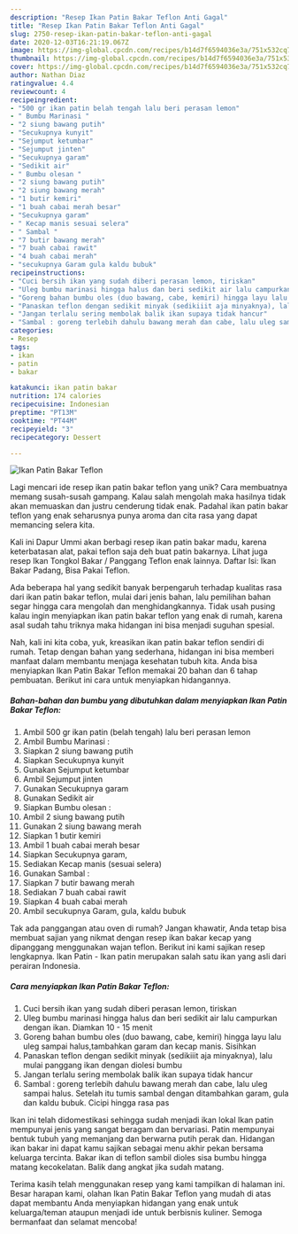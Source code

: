 ```yaml
---
description: "Resep Ikan Patin Bakar Teflon Anti Gagal"
title: "Resep Ikan Patin Bakar Teflon Anti Gagal"
slug: 2750-resep-ikan-patin-bakar-teflon-anti-gagal
date: 2020-12-03T16:21:19.067Z
image: https://img-global.cpcdn.com/recipes/b14d7f6594036e3a/751x532cq70/ikan-patin-bakar-teflon-foto-resep-utama.jpg
thumbnail: https://img-global.cpcdn.com/recipes/b14d7f6594036e3a/751x532cq70/ikan-patin-bakar-teflon-foto-resep-utama.jpg
cover: https://img-global.cpcdn.com/recipes/b14d7f6594036e3a/751x532cq70/ikan-patin-bakar-teflon-foto-resep-utama.jpg
author: Nathan Diaz
ratingvalue: 4.4
reviewcount: 4
recipeingredient:
- "500 gr ikan patin belah tengah lalu beri perasan lemon"
- " Bumbu Marinasi "
- "2 siung bawang putih"
- "Secukupnya kunyit"
- "Sejumput ketumbar"
- "Sejumput jinten"
- "Secukupnya garam"
- "Sedikit air"
- " Bumbu olesan "
- "2 siung bawang putih"
- "2 siung bawang merah"
- "1 butir kemiri"
- "1 buah cabai merah besar"
- "Secukupnya garam"
- " Kecap manis sesuai selera"
- " Sambal "
- "7 butir bawang merah"
- "7 buah cabai rawit"
- "4 buah cabai merah"
- "secukupnya Garam gula kaldu bubuk"
recipeinstructions:
- "Cuci bersih ikan yang sudah diberi perasan lemon, tiriskan"
- "Uleg bumbu marinasi hingga halus dan beri sedikit air lalu campurkan dengan ikan. Diamkan 10 - 15 menit"
- "Goreng bahan bumbu oles (duo bawang, cabe, kemiri) hingga layu lalu uleg sampai halus,tambahkan garam dan kecap manis. Sisihkan"
- "Panaskan teflon dengan sedikit minyak (sedikiiit aja minyaknya), lalu mulai panggang ikan dengan diolesi bumbu"
- "Jangan terlalu sering membolak balik ikan supaya tidak hancur"
- "Sambal : goreng terlebih dahulu bawang merah dan cabe, lalu uleg sampai halus. Setelah itu tumis sambal dengan ditambahkan garam, gula dan kaldu bubuk. Cicipi hingga rasa pas"
categories:
- Resep
tags:
- ikan
- patin
- bakar

katakunci: ikan patin bakar 
nutrition: 174 calories
recipecuisine: Indonesian
preptime: "PT13M"
cooktime: "PT44M"
recipeyield: "3"
recipecategory: Dessert

---
```



![Ikan Patin Bakar Teflon](https://img-global.cpcdn.com/recipes/b14d7f6594036e3a/751x532cq70/ikan-patin-bakar-teflon-foto-resep-utama.jpg)

Lagi mencari ide resep ikan patin bakar teflon yang unik? Cara membuatnya memang susah-susah gampang. Kalau salah mengolah maka hasilnya tidak akan memuaskan dan justru cenderung tidak enak. Padahal ikan patin bakar teflon yang enak seharusnya punya aroma dan cita rasa yang dapat memancing selera kita.

Kali ini Dapur Ummi akan berbagi resep ikan patin bakar madu, karena keterbatasan alat, pakai teflon saja deh buat patin bakarnya. Lihat juga resep Ikan Tongkol Bakar / Panggang Teflon enak lainnya. Daftar Isi: Ikan Bakar Padang, Bisa Pakai Teflon.

Ada beberapa hal yang sedikit banyak berpengaruh terhadap kualitas rasa dari ikan patin bakar teflon, mulai dari jenis bahan, lalu pemilihan bahan segar hingga cara mengolah dan menghidangkannya. Tidak usah pusing kalau ingin menyiapkan ikan patin bakar teflon yang enak di rumah, karena asal sudah tahu triknya maka hidangan ini bisa menjadi suguhan spesial.


Nah, kali ini kita coba, yuk, kreasikan ikan patin bakar teflon sendiri di rumah. Tetap dengan bahan yang sederhana, hidangan ini bisa memberi manfaat dalam membantu menjaga kesehatan tubuh kita. Anda bisa menyiapkan Ikan Patin Bakar Teflon memakai 20 bahan dan 6 tahap pembuatan. Berikut ini cara untuk menyiapkan hidangannya.

<!--inarticleads1-->

##### Bahan-bahan dan bumbu yang dibutuhkan dalam menyiapkan Ikan Patin Bakar Teflon:

1. Ambil 500 gr ikan patin (belah tengah) lalu beri perasan lemon
1. Ambil  Bumbu Marinasi :
1. Siapkan 2 siung bawang putih
1. Siapkan Secukupnya kunyit
1. Gunakan Sejumput ketumbar
1. Ambil Sejumput jinten
1. Gunakan Secukupnya garam
1. Gunakan Sedikit air
1. Siapkan  Bumbu olesan :
1. Ambil 2 siung bawang putih
1. Gunakan 2 siung bawang merah
1. Siapkan 1 butir kemiri
1. Ambil 1 buah cabai merah besar
1. Siapkan Secukupnya garam,
1. Sediakan  Kecap manis (sesuai selera)
1. Gunakan  Sambal :
1. Siapkan 7 butir bawang merah
1. Sediakan 7 buah cabai rawit
1. Siapkan 4 buah cabai merah
1. Ambil secukupnya Garam, gula, kaldu bubuk


Tak ada panggangan atau oven di rumah? Jangan khawatir, Anda tetap bisa membuat sajian yang nikmat dengan resep ikan bakar kecap yang dipanggang menggunakan wajan teflon. Berikut ini kami sajikan resep lengkapnya. Ikan Patin - Ikan patin merupakan salah satu ikan yang asli dari perairan Indonesia. 

<!--inarticleads2-->

##### Cara menyiapkan Ikan Patin Bakar Teflon:

1. Cuci bersih ikan yang sudah diberi perasan lemon, tiriskan
1. Uleg bumbu marinasi hingga halus dan beri sedikit air lalu campurkan dengan ikan. Diamkan 10 - 15 menit
1. Goreng bahan bumbu oles (duo bawang, cabe, kemiri) hingga layu lalu uleg sampai halus,tambahkan garam dan kecap manis. Sisihkan
1. Panaskan teflon dengan sedikit minyak (sedikiiit aja minyaknya), lalu mulai panggang ikan dengan diolesi bumbu
1. Jangan terlalu sering membolak balik ikan supaya tidak hancur
1. Sambal : goreng terlebih dahulu bawang merah dan cabe, lalu uleg sampai halus. Setelah itu tumis sambal dengan ditambahkan garam, gula dan kaldu bubuk. Cicipi hingga rasa pas


Ikan ini telah didomestikasi sehingga sudah menjadi ikan lokal Ikan patin mempunyai jenis yang sangat beragam dan bervariasi. Patin mempunyai bentuk tubuh yang memanjang dan berwarna putih perak dan. Hidangan ikan bakar ini dapat kamu sajikan sebagai menu akhir pekan bersama keluarga tercinta. Bakar ikan di teflon sambil dioles sisa bumbu hingga matang kecokelatan. Balik dang angkat jika sudah matang. 

Terima kasih telah menggunakan resep yang kami tampilkan di halaman ini. Besar harapan kami, olahan Ikan Patin Bakar Teflon yang mudah di atas dapat membantu Anda menyiapkan hidangan yang enak untuk keluarga/teman ataupun menjadi ide untuk berbisnis kuliner. Semoga bermanfaat dan selamat mencoba!
